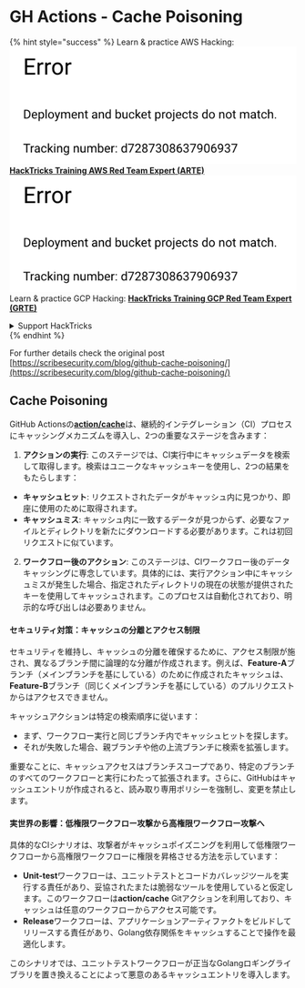# GH Actions - Cache Poisoning

{% hint style="success" %}
Learn & practice AWS Hacking:<img src="../../../.gitbook/assets/image (1) (1).png" alt="" data-size="line">[**HackTricks Training AWS Red Team Expert (ARTE)**](https://training.hacktricks.xyz/courses/arte)<img src="../../../.gitbook/assets/image (1) (1).png" alt="" data-size="line">\
Learn & practice GCP Hacking: <img src="../../../.gitbook/assets/image (2).png" alt="" data-size="line">[**HackTricks Training GCP Red Team Expert (GRTE)**<img src="../../../.gitbook/assets/image (2).png" alt="" data-size="line">](https://training.hacktricks.xyz/courses/grte)

<details>

<summary>Support HackTricks</summary>

* Check the [**subscription plans**](https://github.com/sponsors/carlospolop)!
* **Join the** 💬 [**Discord group**](https://discord.gg/hRep4RUj7f) or the [**telegram group**](https://t.me/peass) or **follow** us on **Twitter** 🐦 [**@hacktricks\_live**](https://twitter.com/hacktricks\_live)**.**
* **Share hacking tricks by submitting PRs to the** [**HackTricks**](https://github.com/carlospolop/hacktricks) and [**HackTricks Cloud**](https://github.com/carlospolop/hacktricks-cloud) github repos.

</details>
{% endhint %}

For further details check the original post [https://scribesecurity.com/blog/github-cache-poisoning/](https://scribesecurity.com/blog/github-cache-poisoning/)

## Cache Poisoning

GitHub Actionsの[**action/cache**](https://github.com/actions/cache)は、継続的インテグレーション（CI）プロセスにキャッシングメカニズムを導入し、2つの重要なステージを含みます：

1. **アクションの実行**: このステージでは、CI実行中にキャッシュデータを検索して取得します。検索はユニークなキャッシュキーを使用し、2つの結果をもたらします：
* **キャッシュヒット**: リクエストされたデータがキャッシュ内に見つかり、即座に使用のために取得されます。
* **キャッシュミス**: キャッシュ内に一致するデータが見つからず、必要なファイルとディレクトリを新たにダウンロードする必要があります。これは初回リクエストに似ています。
2. **ワークフロー後のアクション**: このステージは、CIワークフロー後のデータキャッシングに専念しています。具体的には、実行アクション中にキャッシュミスが発生した場合、指定されたディレクトリの現在の状態が提供されたキーを使用してキャッシュされます。このプロセスは自動化されており、明示的な呼び出しは必要ありません。

#### セキュリティ対策：キャッシュの分離とアクセス制限

セキュリティを維持し、キャッシュの分離を確保するために、アクセス制限が施され、異なるブランチ間に論理的な分離が作成されます。例えば、**Feature-A**ブランチ（メインブランチを基にしている）のために作成されたキャッシュは、**Feature-B**ブランチ（同じくメインブランチを基にしている）のプルリクエストからはアクセスできません。

キャッシュアクションは特定の検索順序に従います：

* まず、ワークフロー実行と同じブランチ内でキャッシュヒットを探します。
* それが失敗した場合、親ブランチや他の上流ブランチに検索を拡張します。

重要なことに、キャッシュアクセスはブランチスコープであり、特定のブランチのすべてのワークフローと実行にわたって拡張されます。さらに、GitHubはキャッシュエントリが作成されると、読み取り専用ポリシーを強制し、変更を禁止します。

#### 実世界の影響：低権限ワークフロー攻撃から高権限ワークフロー攻撃へ

具体的なCIシナリオは、攻撃者がキャッシュポイズニングを利用して低権限ワークフローから高権限ワークフローに権限を昇格させる方法を示しています：

* **Unit-test**ワークフローは、ユニットテストとコードカバレッジツールを実行する責任があり、妥協されたまたは脆弱なツールを使用していると仮定します。このワークフローは**action/cache** Gitアクションを利用しており、キャッシュは任意のワークフローからアクセス可能です。
* **Release**ワークフローは、アプリケーションアーティファクトをビルドしてリリースする責任があり、Golang依存関係をキャッシュすることで操作を最適化します。

このシナリオでは、ユニットテストワークフローが正当なGolangロギングライブラリを置き換えることによって悪意のあるキャッシュエントリを導入します。

